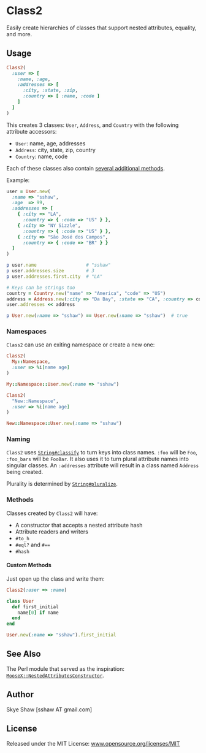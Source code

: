 # Class2

Easily create hierarchies of classes that support nested attributes, equality, and more.

## Usage

```rb
Class2(
  :user => [
    :name, :age,
    :addresses => [
      :city, :state, :zip,
      :country => [ :name, :code ]
    ]
  ]
)
```

This creates 3 classes: `User`, `Address`, and `Country` with the following attribute accessors:

* `User`: name, age, addresses
* `Address`: city, state, zip, country
* `Country`: name, code

Each of these classes also contain [several additional methods](#methods).

Example:

```rb
user = User.new(
  :name => "sshaw",
  :age  => 99,
  :addresses => [
    { :city => "LA",
      :country => { :code => "US" } },
    { :city => "NY Sizzle",
      :country => { :code => "US" } },
    { :city => "São José dos Campos",
      :country => { :code => "BR" } }
  ]
)

p user.name                  # "sshaw"
p user.addresses.size        # 3
p user.addresses.first.city  # "LA"

# Keys can be strings too
country = Country.new("name" => "America", "code" => "US")
address = Address.new(:city => "Da Bay", :state => "CA", :country => country)
user.addresses << address

p User.new(:name => "sshaw") == User.new(:name => "sshaw")  # true
```

### Namespaces

`Class2` can use an exiting namespace or create a new one:

```rb
Class2(
  My::Namespace,
  :user => %i[name age]
)

My::Namespace::User.new(:name => "sshaw")

Class2(
  "New::Namespace",
  :user => %i[name age]
)

New::Namespace::User.new(:name => "sshaw")
```

### Naming

`Class2` uses
[`String#classify`](http://api.rubyonrails.org/classes/String.html#method-i-classify)
to turn keys into class names. `:foo` will be `Foo`, `:foo_bars` will
be `FooBar`.  It also uses it to turn plural attribute names into
singular classes. An `:addresses` attribute will result in a class named
`Address` being created.

Plurality is determined by [`String#pluralize`](http://api.rubyonrails.org/classes/String.html#method-i-pluralize).

### Methods

Classes created by `Class2` will have:

* A constructor that accepts a nested attribute hash
* Attribute readers and writers
* `#to_h`
* `#eql?` and `#==`
* `#hash`

#### Custom Methods

Just open up the class and write them:

```rb
Class2(:user => :name)

class User
  def first_initial
    name[0] if name
  end
end

User.new(:name => "sshaw").first_initial
```

## See Also

The Perl module that served as the inspiration: [`MooseX::NestedAttributesConstructor`](https://github.com/sshaw/MooseX-NestedAttributesConstructor).

## Author

Skye Shaw [sshaw AT gmail.com]

## License

Released under the MIT License: www.opensource.org/licenses/MIT
